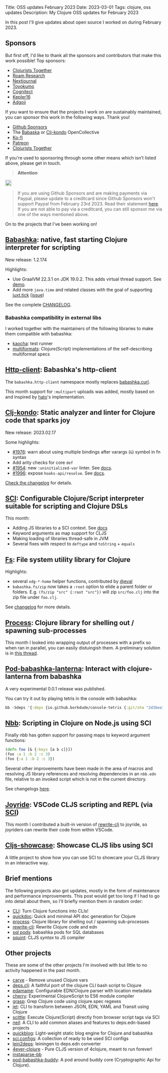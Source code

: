 Title: OSS updates February 2023
Date: 2023-03-01
Tags: clojure, oss updates
Description: My Clojure OSS updates for February 2023

In this post I'll give updates about open source I worked on during February 2023.

## Sponsors

But first off, I'd like to thank all the sponsors and contributors that make
this work possible! Top sponsors:

- [Clojurists Together](https://clojuriststogether.org/)
- [Roam Research](https://roamresearch.com/)
- [Nextjournal](https://nextjournal.com/)
- [Toyokumo](https://toyokumo.co.jp/)
- [Cognitect](https://www.cognitect.com/)
- [Kepler16](https://kepler16.com/)
- [Adgoji](https://www.adgoji.com/)

If you want to ensure that the projects I work on are sustainably maintained,
you can sponsor this work in the following ways. Thank you!

- [Github Sponsors](https://github.com/sponsors/borkdude)
- The [Babaska](https://opencollective.com/babashka) or [Clj-kondo](https://opencollective.com/clj-kondo) OpenCollective
- [Ko-fi](https://ko-fi.com/borkdude)
- [Patreon](https://www.patreon.com/borkdude)
- [Clojurists Together](https://www.clojuriststogether.org/)

If you're used to sponsoring through some other means which isn't listed above, please get in touch.

> **Attention**
<img src="https://upload.wikimedia.org/wikipedia/commons/thumb/1/17/Warning.svg/260px-Warning.svg.png" width="20px">

> If you are using Github Sponsors and are making payments via Paypal, please
update to a creditcard since Github Sponsors won't support Paypal from February
23rd 2023. Read their statement
[here](https://github.blog/changelog/2023-01-23-github-sponsors-will-stop-supporting-paypal/). If
you are not able to pay via a creditcard, you can still sponsor me via one of
the ways mentioned above.

On to the projects that I've been working on!

<!--

sources: https://github.com/borkdude
local ~/dev and ~/dev/babashka dir (since github doesn't show all repos)

-->

## [Babashka](https://github.com/babashka/babashka): native, fast starting Clojure interpreter for scripting

New release: 1.2.174

Highlights:

- Use GraalVM 22.3.1 on JDK 19.0.2. This adds virtual thread support. See [demo](https://twitter.com/borkdude/status/1572222344684531717).
- Add more `java.time` and related classes with the goal of supporting [juxt.tick](https://github.com/juxt/tick) ([issue](https://github.com/juxt/tick/issues/86))

See the complete [CHANGELOG](https://github.com/babashka/babashka/blob/master/CHANGELOG.md).

### Babashka compatibility in external libs

I worked together with the maintainers of the following libraries to make them compatible with babashka:

- [kaocha](https://github.com/lambdaisland/kaocha): test runner
- [multiformats](https://github.com/greglook/clj-multiformats): Clojure(Script) implementations of the self-describing multiformat specs

## [Http-client](https://github.com/babashka/http-client): Babashka's http-client

The `babashka.http-client` namespace mostly replaces
[babashka.curl](https://github.com/babashka/babashka.curl).

This month support for `:multipart` uploads was added, mostly based on and
inspired by [hato](https://github.com/gnarroway/hato)'s implementation.

## [Clj-kondo](https://github.com/clj-kondo/clj-kondo): Static analyzer and linter for Clojure code that sparks joy

New release: 2023.02.17

Some highlights:

- [#1976](https://github.com/clj-kondo/clj-kondo/issues/1976): warn about using multiple bindings after varargs (`&`) symbol in fn syntax
- Add arity checks for core `def`
- [#1954](https://github.com/clj-kondo/clj-kondo/issues/1954): new `:uninitialized-var` linter. See [docs](https://github.com/clj-kondo/clj-kondo/blob/master/doc/linters.md#uninitialized-var).
- [#1996](https://github.com/clj-kondo/clj-kondo/issues/1996): expose `hooks-api/resolve`. See [docs](https://github.com/clj-kondo/clj-kondo/blob/master/doc/hooks.md#api).

[Check the
changelog](https://github.com/clj-kondo/clj-kondo/blob/master/CHANGELOG.md) for
details.

## [SCI](https://github.com/babashka/sci): Configurable Clojure/Script interpreter suitable for scripting and Clojure DSLs

This month:

- Adding JS libraries to a SCI context. See [docs](https://github.com/babashka/sci#javascript-libraries)
- Keyword arguments as map support for CLJS
- Making loading of libraries thread-safe in JVM
- Several fixes with respect to `deftype` and `toString` + `equals`

## [Fs](https://github.com/babashka/fs): File system utility library for Clojure

Highlights:

- several `xdg-*-home` helper functions, contributed by [@eval](https://github.com/eval)
- `babashka.fs/zip`  now takes a `:root` option to elide a parent folder or folders.
E.g. `(fs/zip "src" {:root "src"})` will zip `src/foo.clj` into the zip file under `foo.clj`.

See [changelog](https://github.com/babashka/fs/blob/master/CHANGELOG.md#changelog) for more details.

## [Process](https://github.com/babashka/process): Clojure library for shelling out / spawning sub-processes

This month I looked into wrapping output of processes with a prefix so when ran in parallel, you can easily distuingish them. A preliminary solution is in [this thread](https://github.com/babashka/process/discussions/102#discussioncomment-4903758).

## [Pod-babashka-lanterna](https://github.com/babashka/pod-babashka-lanterna): Interact with clojure-lanterna from babashka

A very experimental 0.0.1 release was published.

You can try it out by playing tetris in the console with babashka:

``` clojure
bb -Sdeps '{:deps {io.github.borkdude/console-tetris {:git/sha "2d3bee34ea93c84608c7cc5994ae70480b2df54c"}}}' -m tetris.core
```

## [Nbb](https://github.com/babashka/nbb): Scripting in Clojure on Node.js using SCI

Finally nbb has gotten support for passing maps to keyword argument functions:

``` clojure
(defn foo [& {:keys [a b c]}])
(foo :a 1 :b 2 :c 3)
(foo {:a 1 :b 2 :c 3})
```

Several other improvements have been made in the area of macros and resolving JS
library references and resolving dependencies in an `nbb.edn` file, relative to
an invoked script which is not in the current directory.

See changelogs [here](https://github.com/babashka/nbb/blob/main/CHANGELOG.md).

## [Joyride](https://github.com/BetterThanTomorrow/joyride): VSCode CLJS scripting and REPL (via [SCI](https://github.com/babashka/sci))

This month I contributed a built-in version of
[rewrite-clj](https://github.com/clj-commons/rewrite-clj) to joyride, so
joyriders can rewrite their code from within VSCode.


## [Cljs-showcase](https://github.com/borkdude/cljs-showcase): Showcase CLJS libs using SCI

A little project to show how you can use SCI to showcare your CLJS library in an interactive way.

## Brief mentions

The following projects also got updates, mostly in the form of maintenance and
performance improvements. This post would get too long if I had to go into
detail about them, so I'll briefly mention them in random order:

- [CLI](https://github.com/babashka/cli): Turn Clojure functions into CLIs!
- [quickdoc](https://github.com/borkdude/quickdoc): Quick and minimal API doc generation for Clojure
- [process](https://github.com/babashka/process): Clojure library for shelling out / spawning sub-processes
- [rewrite-clj](https://github.com/clj-commons/rewrite-clj): Rewrite Clojure code and edn
- [sql pods](https://github.com/babashka/babashka-sql-pods): babashka pods for SQL databases
- [squint](https://github.com/squint-cljs/squint): CLJS _syntax_ to JS compiler

## Other projects

These are some of the other projects I'm involved with but little to no activity
happened in the past month.

- [carve](https://github.com/borkdude/carve) - Remove unused Clojure vars
- [deps.clj](https://github.com/borkdude/deps.clj): A faithful port of the clojure CLI bash script to Clojure
- [edamame](https://github.com/borkdude/edamame): Configurable EDN/Clojure parser with location metadata
- [cherry](https://github.com/squint-cljs/cherry): Experimental ClojureScript to ES6 module compiler
- [grasp](https://github.com/borkdude/grasp): Grep Clojure code using clojure.spec regexes
- [jet](https://github.com/borkdude/jet): CLI to transform between JSON, EDN, YAML and Transit using Clojure
- [scittle](https://github.com/babashka/scittle): Execute Clojure(Script) directly from browser script tags via SCI
- [neil](https://github.com/babashka/neil): A CLI to add common aliases and features to deps.edn-based projects
- [quickblog](https://github.com/borkdude/quickblog): Light-weight static blog engine for Clojure and babashka
- [sci.configs](https://github.com/babashka/sci.configs): A collection of ready to be used SCI configs
- [lein2deps](https://github.com/borkdude/lein2deps): leiningen to deps.edn converter
- [4ever-clojure](https://github.com/oxalorg/4ever-clojure) - Pure CLJS version of 4clojure, meant to run forever!
- [instaparse-bb](https://github.com/babashka/instaparse-bb)
- [pod-babashka-buddy](https://github.com/babashka/pod-babashka-buddy): A pod around buddy core (Cryptographic Api for Clojure).

<!-- - [tools-deps-native](https://github.com/babashka/tools-deps-native): Run tools.deps as a native binary-->
<!-- - [tools.bbuild](https://github.com/babashka/tools.bbuild): Library of functions for building Clojure projects-->
